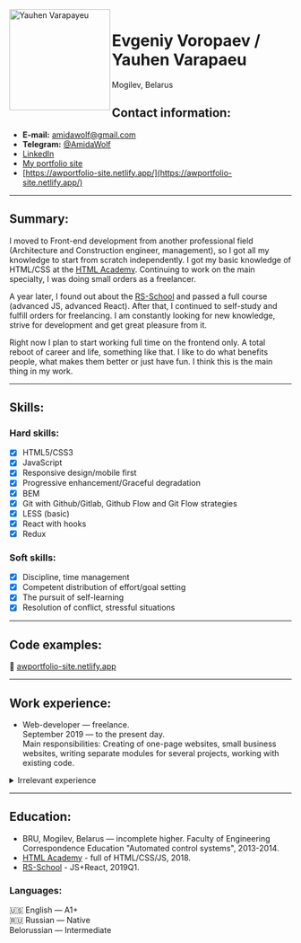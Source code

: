 <img align="left" width="180" height="180" src="https://avatars.githubusercontent.com/u/35904041?v=4" alt="Yauhen Varapayeu">

# Evgeniy Voropaev / Yauhen Varapaeu  
Mogilev, Belarus

## Contact information:  
+ **E-mail:** amidawolf@gmail.com
+ **Telegram:** [@AmidaWolf](https://t.me/AmidaWolf)
+ [LinkedIn](https://www.linkedin.com/in/evgeniy-voropaev-aw)
+ [My portfolio site](https://awportfolio-site.netlify.app/)
+ [https://awportfolio-site.netlify.app/](https://awportfolio-site.netlify.app/)

- - -

## Summary:  
I moved to Front-end development from another professional field
(Architecture and Construction engineer, management),
so I got all my knowledge to start from scratch independently.
I got my basic knowledge of HTML/CSS at the [HTML Academy](https://htmlacademy.ru/profile/amidawolf).
Continuing to work on the main specialty, I was doing small orders as a freelancer.

A year later, I found out about the [RS-School](https://rs.school/) and passed a full course
(advanced JS, advanced React). After that,
I continued to self-study and fulfill orders for freelancing.
I am constantly looking for new knowledge, strive for development and get great pleasure from it.

Right now I plan to start working full time on the frontend only.
A total reboot of career and life, something like that.
I like to do what benefits people, what makes them better or just have fun.
I think this is the main thing in my work.

- - -

## Skills:
### Hard skills:
+ [x] HTML5/CSS3
+ [x] JavaScript
+ [x] Responsive design/mobile first
+ [x] Progressive enhancement/Graceful degradation
+ [x] BEM
+ [x] Git with Github/Gitlab, Github Flow and Git Flow strategies
+ [x] LESS (basic)
+ [x] React with hooks
+ [x] Redux
### Soft skills:  
+ [x] Discipline, time management  
+ [x] Competent distribution of effort/goal setting  
+ [x] The pursuit of self-learning  
+ [x] Resolution of conflict, stressful situations  

- - -
  
## Code examples:  
:link: [awportfolio-site.netlify.app](https://awportfolio-site.netlify.app/)  

- - -
 
## Work experience:  
+ Web-developer — freelance.  
September 2019 — to the present day.  
Main responsibilities: Creating of one-page websites,
small business websites, writing separate modules for several projects,
working with existing code.

<details><summary>Irrelevant experience</summary>

   1. Director of Center of Architecture and Construction LLC  
   Jule 2013 — to the present day.  
   Main responsibilities: Organization of the enterprise, management and recruitment, support up-to-date material and technical base, search and work with customers, monitoring the execution of works, maintaining financial activities of the enterprise.  
   2. Engineer PTD  
   June 2011 - June 2013.  
   Main responsibilities: Estimated work, pricing, quality control of work performed, preparation for
   participation in tenders, engineering support.  
</details>

- - -
  
## Education:  
+ BRU, Mogilev, Belarus — incomplete higher. Faculty of Engineering Correspondence Education 
"Automated control systems", 2013-2014.  
+ [HTML Academy](https://htmlacademy.ru/profile/amidawolf) - full of HTML/CSS/JS, 2018.  
+ [RS-School](https://rs.school/) - JS+React, 2019Q1.  

### Languages:
:us: English — A1+  
:ru: Russian — Native  
Belorussian — Intermediate  
